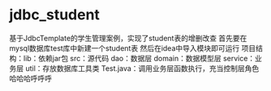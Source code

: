 # jdbc_student
基于JdbcTemplate的学生管理案例，实现了student表的增删改查
首先要在mysql数据库test库中新建一个student表
然后在idea中导入模块即可运行
项目结构：lib：依赖jar包
         src：源代码
              dao：数据层
              domain：数据模型层
              service：业务层
              util：存放数据库工具类
              Test.java：调用业务层函数执行，充当控制层角色
哈哈哈呼呼呼
